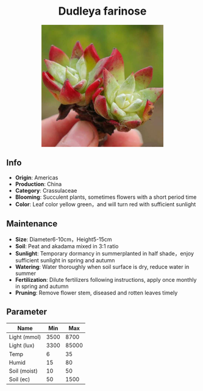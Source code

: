 <h1 align='center'>Dudleya farinose</h1>
<p align="center">
    <img 
        align='center'
        width='320'
        src="../images/dudleya farinose.png" 
        alt='Dudleya farinose' />
</p>

## Info

 - **Origin**: Americas
 - **Production**: China
 - **Category**: Crassulaceae
 - **Blooming**: Succulent plants, sometimes flowers with a short period time
 - **Color**: Leaf color yellow green，and will turn red with sufficient sunlight

## Maintenance

 - **Size**: Diameter6-10cm，Height5-15cm
 - **Soil**: Peat and akadama mixed in 3:1 ratio
 - **Sunlight**: Temporary dormancy in summerplanted in half shade，enjoy sufficient sunlight in spring and autumn
 - **Watering**: Water thoroughly when soil surface is dry, reduce water in summer
 - **Fertilization**: Dilute fertilizers following instructions, apply once monthly in spring and autumn
 - **Pruning**: Remove flower stem, diseased and rotten leaves timely

## Parameter

| Name         | Min  | Max   |
|--------------|------|-------|
| Light (mmol) | 3500 | 8700  |
| Light (lux)  | 3300 | 85000 |
| Temp         | 6    | 35    |
| Humid        | 15   | 80    |
| Soil (moist) | 10   | 50    |
| Soil (ec)    | 50  | 1500  |
